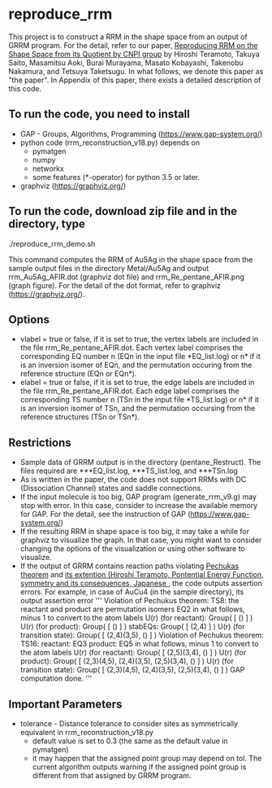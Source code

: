 # reproduce_rrm
This project is to construct a RRM in the shape space from an output of GRRM program. For the detail, refer to our paper, [Reproducing RRM on the Shape Space from its Quotient by CNPI group](https://pubs.acs.org/doi/full/10.1021/acs.jctc.3c00500) by Hiroshi Teramoto, Takuya Saito, Masamitsu Aoki, Burai Murayama, Masato Kobayashi, Takenobu Nakamura, and Tetsuya Taketsugu. In what follows, we denote this paper as "the paper". In Appendix of this paper, there exists a detailed description of this code.

## To run the code, you need to install
* GAP - Groups, Algorithms, Programming (https://www.gap-system.org/)
* python code (rrm_reconstruction_v18.py) depends on 
  - pymatgen
  - numpy
  - networkx
  - some features (*-operator) for python 3.5 or later.
* graphviz (https://graphviz.org/)

## To run the code, download zip file and in the directory, type
./reproduce_rrm_demo.sh

This command computes the RRM of Au5Ag in the shape space from the sample output files in the directory Metal/Au5Ag and output rrm_Au5Ag_AFIR.dot (graphviz dot file) and rrm_Re_pentane_AFIR.png (graph figure). For the detail of the dot format, refer to graphviz (https://graphviz.org/). 

## Options
* vlabel = true or false, if it is set to true, the vertex labels are included in the file rrm_Re_pentane_AFIR.dot. Each vertex label comprises the corresponding EQ number n (EQn in the input file \*EQ_list.log) or n\* if it is an inversion isomer of EQn, and the permutation occuring from the reference structure (EQn or EQn*). 
* elabel = true or false, if it is set to true, the edge labels are included in the file rrm_Re_pentane_AFIR.dot. Each edge label comprises the corresponding TS number n (TSn in the input file \*TS_list.log) or n\* if it is an inversion isomer of TSn, and the permutation occursing from the reference structures (TSn or TSn*).

## Restrictions
* Sample data of GRRM output is in the directory (pentane_Restruct). The files required are ***EQ_list.log, ***TS_list.log, and ***TSn.log
* As is written in the paper, the code does not support RRMs with DC (Dissociation Channel) states and saddle connections. 
* If the input molecule is too big, GAP program (generate_rrm_v9.g) may stop with error. In this case, consider to increase the available memory for GAP. For the detail, see the instruction of GAP (https://www.gap-system.org/)
* If the resulting RRM in shape space is too big, it may take a while for graphviz to visualize the graph. In that case, you might want to consider changing the options of the visualization or using other software to visualize.
* If the output of GRRM contains reaction paths violating [Pechukas theorem](https://pubs.aip.org/aip/jcp/article-abstract/64/4/1516/786979/On-simple-saddle-points-of-a-potential-surface-the) and [its extention (Hiroshi Teramoto, Pontential Energy Function, symmetry and its consequences, Japanese ](https://www.jstc.org/frontier15/), the code outputs assertion errors. For example, in case of AuCu4 (in the sample directory), its output assertion error 
'''
Violation of Pechukus theorem:
TS8:
the reactant and product are permutation isomers
EQ2
in what follows, minus 1 to convert to the atom labels
U(r) (for reactant):
Group( [ () ] )
U(r) (for product):
Group( [ () ] )
stabEQs:
Group( [ (2,4) ] )
U(r) (for transition state):
Group( [ (2,4)(3,5), () ] )
Violation of Pechukus theorem:
TS16:
reactant:
EQ3
product:
EQ5
in what follows, minus 1 to convert to the atom labels
U(r) (for reactant):
Group( [ (2,5)(3,4), () ] )
U(r) (for product):
Group( [ (2,3)(4,5), (2,4)(3,5), (2,5)(3,4), () ] )
U(r) (for transition state):
Group( [ (2,3)(4,5), (2,4)(3,5), (2,5)(3,4), () ] )
GAP computation done.
'''

## Important Parameters
* tolerance - Distance tolerance to consider sites as symmetrically equivalent in rrm_reconstruction_v18.py
  - default value is set to 0.3 (the same as the default value in pymatgen)
  - it may happen that the assigned point group may depend on tol. The current algorithm outputs warning if the assigned point group is different from that assigned by GRRM program. 
